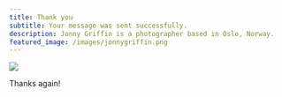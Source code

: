 ```yaml
---
title: Thank you
subtitle: Your message was sent successfully.
description: Jonny Griffin is a photographer based in Oslo, Norway.
featured_image: /images/jonnygriffin.png
---
```


![](/images/demo/about.jpg)

Thanks again!
